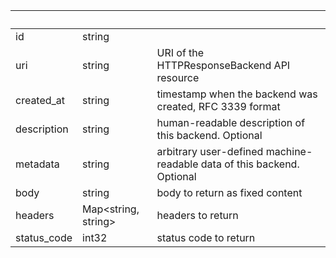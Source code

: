 <!-- Code generated for API Clients. DO NOT EDIT. -->

| &nbsp;      | &nbsp;                    | &nbsp;                                                                 |
| ----------- | ------------------------- | ---------------------------------------------------------------------- |
| id          | string                    |                                                                        |
| uri         | string                    | URI of the HTTPResponseBackend API resource                            |
| created_at  | string                    | timestamp when the backend was created, RFC 3339 format                |
| description | string                    | human-readable description of this backend. Optional                   |
| metadata    | string                    | arbitrary user-defined machine-readable data of this backend. Optional |
| body        | string                    | body to return as fixed content                                        |
| headers     | Map&lt;string, string&gt; | headers to return                                                      |
| status_code | int32                     | status code to return                                                  |

